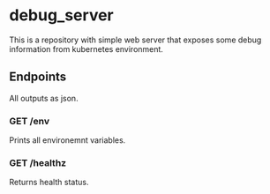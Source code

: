 # debug_server

This is a repository with simple web server that exposes some debug information from kubernetes environment.

## Endpoints

All outputs as json.

### GET /env

Prints all environemnt variables.

### GET /healthz

Returns health status.

